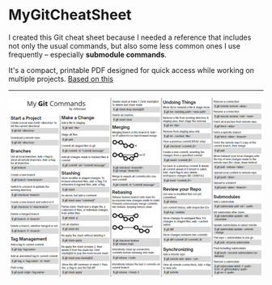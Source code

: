 # MyGitCheatSheet

I created this Git cheat sheet because I needed a reference that includes not only the usual commands, but also some less common ones I use frequently – especially **submodule commands**.  

It's a compact, printable PDF designed for quick access while working on multiple projects. [Based on this](https://doabledanny.gumroad.com/l/git-commands-cheat-sheet-pdf)

---

<p align="center">
  <img src="36415364131.PNG" alt="MaskMapWizard Demo" />
</p>

